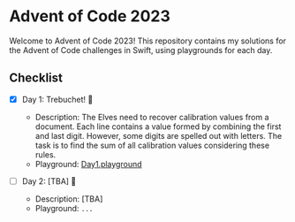 # Advent of Code 2023

Welcome to Advent of Code 2023! This repository contains my solutions for the Advent of Code challenges in Swift, using playgrounds for each day.

## Checklist

- [x] Day 1: Trebuchet! 🏰
  - Description: The Elves need to recover calibration values from a document. Each line contains a value formed by combining the first and last digit. However, some digits are spelled out with letters. The task is to find the sum of all calibration values considering these rules.
  - Playground: [Day1.playground](/Day1.playground)

- [ ] Day 2: [TBA] 🎁
  - Description: [TBA]
  - Playground: `...`
